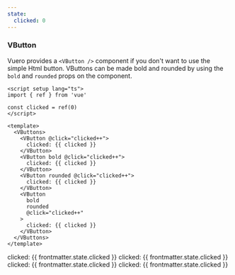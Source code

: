 ```yaml
---
state:
  clicked: 0
---
```


### VButton

Vuero provides a `<VButton />` component if you don't want to use the
simple Html button. VButtons can be made bold and rounded
by using the `bold` and `rounded` props on the component.

<!--code-->

```vue
<script setup lang="ts">
import { ref } from 'vue'

const clicked = ref(0)
</script>

<template>
  <VButtons>
    <VButton @click="clicked++">
      clicked: {{ clicked }}
    </VButton>
    <VButton bold @click="clicked++">
      clicked: {{ clicked }}
    </VButton>
    <VButton rounded @click="clicked++">
      clicked: {{ clicked }}
    </VButton>
    <VButton
      bold
      rounded
      @click="clicked++"
    >
      clicked: {{ clicked }}
    </VButton>
  </VButtons>
</template>
```

<!--/code-->

<!--example-->

<VButtons>
  <VButton @click="frontmatter.state.clicked++">
    clicked: {{ frontmatter.state.clicked }}
  </VButton>
  <VButton bold @click="frontmatter.state.clicked++">
    clicked: {{ frontmatter.state.clicked }}
  </VButton>
  <VButton rounded @click="frontmatter.state.clicked++">
    clicked: {{ frontmatter.state.clicked }}
  </VButton>
  <VButton bold rounded @click="frontmatter.state.clicked++">
    clicked: {{ frontmatter.state.clicked }}
  </VButton>
</VButtons>

<!--/example-->
